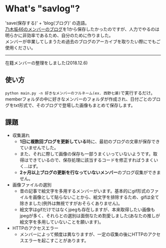 # What's "savlog"?
'save(保存する)' + 'blog(ブログ)' の造語。  
[乃木坂46のメンバーのブログ](http://blog.nogizaka46.com/)を1から保存したかったのですが、人力でやるのは明らかに非効率であるため、自分のために作りました。  
メンバーが卒業してしまうため過去のブログのアーカイブを取りたい際にでもご使用ください。  
***
在籍メンバーの整理をしました(2018.12.6)

## 使い方
`python main.py -n 好きなメンバーのフルネーム(ex. 西野七瀬)`で実行するだけ。  
memberフォルダの中に好きなメンバーのフォルダが作成され、日付ごとのブログをtxt形式で、そのブログで登場した画像もまとめて保存します。

## 課題
* 収集漏れ
  * **1日に複数回ブログを更新している**時に、最初のブログの文章が保存できていませんでした。
  * また、それに際して画像の保存も一部うまくいっていないようです。取得はできているので、保存処理に該当するコードを修正すればうまくいく…はず。
  * **2ヶ月以上ブログの更新を行なっていないメンバー**のブログ収集ができません。
* 画像ファイルの選別
  * 昔の記事で絵文字を多用するメンバーがいます。基本的にgif形式のファイルを画像として貼らないことから、絵文字を排除するため、gifは全て除きました(例外は無視ですがおそらくありません)。
  * 絵文字はgifだけではなくjpegも存在しますが、本来取得したい画像もjpegが多く、それらとの選別は面倒なため割愛しました(あなたの推しが絵文字を多用していないことを願います)。
* HTTPのアクセスエラー
  * メンバーによって頻度は異なりますが、一定の収集の後にHTTPのアクセスエラーを起こすことがあります。